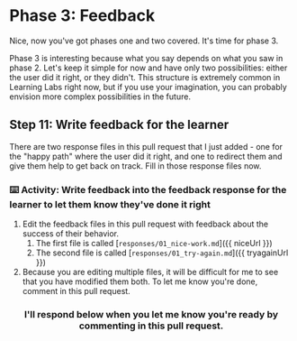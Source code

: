 # Phase 3: Feedback

Nice, now you've got phases one and two covered. It's time for phase 3.

Phase 3 is interesting because what you say depends on what you saw in phase 2. Let's keep it simple for now and have only two possibilities: either the user did it right, or they didn't. This structure is extremely common in Learning Labs right now, but if you use your imagination, you can probably envision more complex possibilities in the future.

## Step 11: Write feedback for the learner

There are two response files in this pull request that I just added - one for the "happy path" where the user did it right, and one to redirect them and give them help to get back on track. Fill in those response files now.

### :keyboard: Activity: Write feedback into the feedback response for the learner to let them know they've done it right

1. Edit the feedback files in this pull request with feedback about the success of their behavior.
   1. The first file is called [`responses/01_nice-work.md`]({{ niceUrl }})
   2. The second file is called [`responses/01_try-again.md`]({{ tryagainUrl }})
2. Because you are editing multiple files, it will be difficult for me to see that you have modified them both. To let me  know you're done, comment in this pull request.

<h3 align="center">I'll respond below when you let me know you're ready by commenting in this pull request.</h3>
